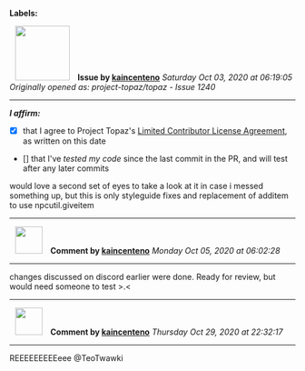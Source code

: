 **Labels:**



<a href="https://github.com/kaincenteno"><img src="https://avatars3.githubusercontent.com/u/26943220?v=4" width="96" height="96" hspace="10"></img></a> **Issue by [kaincenteno](https://github.com/kaincenteno)**
_Saturday Oct 03, 2020 at 06:19:05_
_Originally opened as: project-topaz/topaz - Issue 1240_

----

<!-- place 'x' mark between square [] brackets to affirm: -->
**_I affirm:_**
- [x] that I agree to Project Topaz's [Limited Contributor License Agreement](http://project-topaz.com/blob/release/CONTRIBUTOR_AGREEMENT.md), as written on this date
- [] that I've _tested my code_ since the last commit in the PR, and will test after any later commits

would love a second set of eyes to take a look at it in case i messed something up, but this is only styleguide fixes and replacement of additem to use npcutil.giveitem




----
<a href="https://github.com/kaincenteno"><img src="https://avatars3.githubusercontent.com/u/26943220?v=4" width="48" height="48" hspace="10"></img></a> **Comment by [kaincenteno](https://github.com/kaincenteno)**
_Monday Oct 05, 2020 at 06:02:28_

----

changes discussed on discord earlier were done. Ready for review, but would need someone to test >.<


----
<a href="https://github.com/kaincenteno"><img src="https://avatars3.githubusercontent.com/u/26943220?v=4" width="48" height="48" hspace="10"></img></a> **Comment by [kaincenteno](https://github.com/kaincenteno)**
_Thursday Oct 29, 2020 at 22:32:17_

----

REEEEEEEEEeee @TeoTwawki 
